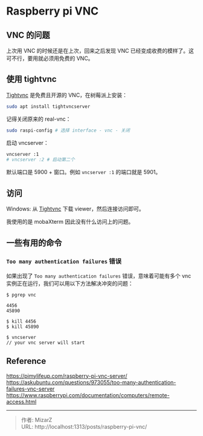 # Raspberry pi VNC

## VNC 的问题
上次用 VNC 的时候还是在上次，回来之后发现 VNC 已经变成收费的模样了。这可不行，要用就必须用免费的 VNC。

## 使用 tightvnc
[Tightvnc](https://www.tightvnc.com/) 是免费且开源的 VNC，在树莓派上安装：
```bash
sudo apt install tightvncserver
```

记得关闭原来的 real-vnc：
```bash
sudo raspi-config # 选择 interface - vnc - 关闭
```

启动 vncserver：
```bash
vncserver :1
# vncserver :2 # 启动第二个
```

默认端口是 5900 &#43; 窗口。例如 `vncserver :1` 的端口就是 5901。

## 访问
Windows: 从 [Tightvnc](https://www.tightvnc.com/) 下载 viewer，然后连接访问即可。

我使用的是 mobaXterm 因此没有什么访问上的问题。

## 一些有用的命令
### `Too many authentication failures` 错误
如果出现了 `Too many authentication failures` 错误，意味着可能有多个 vnc 实例正在运行，我们可以用以下方法解决冲突的问题：
```
$ pgrep vnc

4456
45890

$ kill 4456
$ kill 45890

$ vncserver
// your vnc server will start
```

## Reference
https://pimylifeup.com/raspberry-pi-vnc-server/
https://askubuntu.com/questions/973055/too-many-authentication-failures-vnc-server
https://www.raspberrypi.com/documentation/computers/remote-access.html


---

> 作者: MizarZ  
> URL: http://localhost:1313/posts/raspberry-pi-vnc/  

